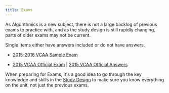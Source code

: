 ```yaml
---
title: Exams
---
```

As Algorithmics is a new subject, there is not a large backlog of previous exams to practice with, and as the study design is still rapidly changing, parts of older exams may not be current.

Single Items either have answers included or do not have answers.


 - [2015-2016 VCAA Sample Exam](http://www.vcaa.vic.edu.au/Documents/exams/algorithmics/algorithmics-specs-sample-w.pdf)
 
 - [2015 VCAA Official Exam](http://www.vcaa.vic.edu.au/Documents/exams/algorithmics/2015/2015algorithmics-w.pdf) | [2015 VCAA Official Answers](http://www.vcaa.vic.edu.au/Documents/exams/algorithmics/algorithmics_examrep15.pdf)


 When preparing for Exams, it's a good idea to go through the key knowledge and skills in the [Study Design](studydesign) to make sure you know everything on the unit, not just the previous exams.